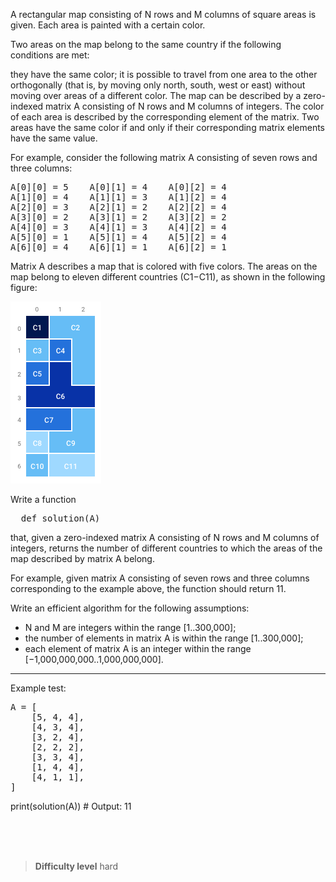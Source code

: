 A rectangular map consisting of N rows and M columns of square areas is given. Each area is painted with a certain color.

Two areas on the map belong to the same country if the following conditions are met:

they have the same color;
it is possible to travel from one area to the other orthogonally (that is, by moving only north, south, west or east) without moving over areas of a different color.
The map can be described by a zero-indexed matrix A consisting of N rows and M columns of integers. The color of each area is described by the corresponding element of the matrix. Two areas have the same color if and only if their corresponding matrix elements have the same value.

For example, consider the following matrix A consisting of seven rows and three columns:

<pre>
A[0][0] = 5    A[0][1] = 4    A[0][2] = 4
A[1][0] = 4    A[1][1] = 3    A[1][2] = 4
A[2][0] = 3    A[2][1] = 2    A[2][2] = 4
A[3][0] = 2    A[3][1] = 2    A[3][2] = 2
A[4][0] = 3    A[4][1] = 3    A[4][2] = 4
A[5][0] = 1    A[5][1] = 4    A[5][2] = 4
A[6][0] = 4    A[6][1] = 1    A[6][2] = 1
</pre>

Matrix A describes a map that is colored with five colors. The areas on the map belong to eleven different countries (C1−C11), as shown in the following figure:

![countries_count_img](./countries_count.png)

Write a function
<pre>
  def solution(A)
</pre>

that, given a zero-indexed matrix A consisting of N rows and M columns of integers, returns the number of different countries to which the areas of the map described by matrix A belong.

For example, given matrix A consisting of seven rows and three columns corresponding to the example above, the function should return 11.

Write an efficient algorithm for the following assumptions:

- N and M are integers within the range [1..300,000];
- the number of elements in matrix A is within the range [1..300,000];
- each element of matrix A is an integer within the range [−1,000,000,000..1,000,000,000].

------

Example test:

<pre>
A = [
    [5, 4, 4],
    [4, 3, 4],
    [3, 2, 4],
    [2, 2, 2],
    [3, 3, 4],
    [1, 4, 4],
    [4, 1, 1],
]
</pre>

print(solution(A))  # Output: 11




<br><br><br>

> **Difficulty level**
> hard